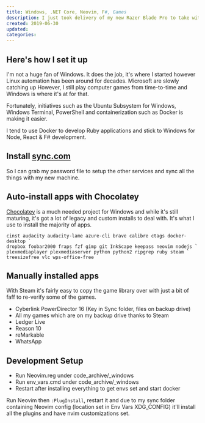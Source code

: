 ```yaml
---
title: Windows, .NET Core, Neovim, F#, Games
description: I just took delivery of my new Razer Blade Pro to take with me on my travels.
created: 2019-06-30
updated:
categories:
---
```


## Here's how I set it up

I'm not a huge fan of Windows. It does the job, it's where I started however
Linux automation has been around for decades. Microsoft are slowly catching up
However, I still play computer games from time-to-time and Windows is where it's
at for that.

Fortunately, initiatives such as the Ubuntu Subsystem for Windows, Windows
Terminal, PowerShell and containerization such as Docker is making it easier.

I tend to use Docker to develop Ruby applications and stick to Windows
for Node, React & F# development.

## Install [sync.com](https://sync.com)

So I can grab my password file to setup the other services and sync all
the things with my new machine.

## Auto-install apps with Chocolatey

[Chocolatey](https://chocolatey.org) is a much needed project for Windows
and while it's still maturing, it's got a lot of legacy and custom installs
to deal with. It's what I use to install the majority of apps.

    cinst audacity audacity-lame azure-cli brave calibre ctags docker-desktop `
    dropbox foobar2000 fraps fzf gimp git InkScape keepass neovim nodejs `
    plexmediaplayer plexmediaserver python python2 ripgrep ruby steam `
    treesizefree vlc wps-office-free

## Manually installed apps

With Steam it's fairly easy to copy the game library over with just a bit of
faff to re-verify some of the games.

* Cyberlink PowerDirector 16 (Key in Sync folder, files on backup drive)
* All my games which are on my backup drive thanks to Steam
* Ledger Live
* Reason 10
* reMarkable
* WhatsApp

## Development Setup

* Run Neovim.reg under code_archive/_windows
* Run env_vars.cmd under code_archive/_windows
* Restart after installing everything to get envs set and start docker

Run Neovim then `:PlugInstall`, restart it and due to my sync folder
containing Neovim config (location set in Env Vars XDG_CONFIG) it'll
install all the plugins and have nvim customizations set.
